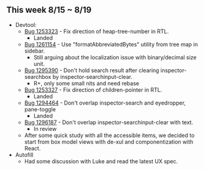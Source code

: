 ## This week 8/15 ~ 8/19
* Devtool:
    - [Bug 1253323](https://bugzilla.mozilla.org/show_bug.cgi?id=1253323) - Fix direction of heap-tree-number in RTL.
        - Landed
    - [Bug 1261154](https://bugzilla.mozilla.org/show_bug.cgi?id=1261154) - Use "formatAbbreviatedBytes" utility from tree map in sidebar.
        - Still arguing about the localization issue with binary/decimal size unit.
    - [Bug 1295390](https://bugzilla.mozilla.org/show_bug.cgi?id=1295390) - Don't hold search result after clearing inspector-searchbox by inspector-searchinput-clear.
        - R+, only some small nits and need rebase
    - [Bug 1253327](https://bugzilla.mozilla.org/show_bug.cgi?id=1253327) - Fix direction of children-pointer in RTL.
        - Landed
    - [Bug 1294464](https://bugzilla.mozilla.org/show_bug.cgi?id=1294464) - Don't overlap inspector-search and eyedropper, pane-toggle
        - Landed
    - [Bug 1296187](https://bugzilla.mozilla.org/show_bug.cgi?id=1296187) - Don't overlap inspector-searchinput-clear with text.
        - In review
    - After some quick study with all the accessible items, we decided to start from box model views with de-xul and componentization with React.
* Autofill
    - Had some discussion with Luke and read the latest UX spec.
